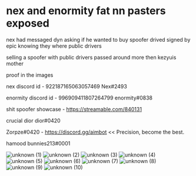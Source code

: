 # nex and enormity fat nn pasters exposed

nex had messaged dyn asking if he wanted to buy spoofer drived signed by epic knowing they where public drivers

selling a spoofer with public drivers passed around more then kezyuis mother

proof in the images

nex discord id - 922187165063057469
Nex#2493


enormity discord id - 996909411807264799
enormity#0838


shit spoofer showcase - https://streamable.com/840131


crucial dior dior#0420

Zorpze#0420 - https://discord.gg/aimbot << Precision, become the best.

hamood bunnies213#0001

![unknown (1)](https://user-images.githubusercontent.com/110612389/182857196-bc67a341-01c1-4163-a9d9-02d9d37ec915.png)
![unknown (2)](https://user-images.githubusercontent.com/110612389/182857249-4af24581-5bde-4975-88e5-feba9fd4903d.png)
![unknown (3)](https://user-images.githubusercontent.com/110612389/182857293-1ff08ef9-b30b-4afc-952e-5b787682ecfd.png)
![unknown (4)](https://user-images.githubusercontent.com/110612389/182857337-1bd887e9-7dc9-430f-b298-2b858253bce1.png)
![unknown (5)](https://user-images.githubusercontent.com/110612389/182857366-5cb2d3ca-54e9-4021-be0f-bf41991dc8d8.png)
![unknown (6)](https://user-images.githubusercontent.com/110612389/182857478-62be3307-6700-4d2b-8b12-052dd1617a87.png)
![unknown (7)](https://user-images.githubusercontent.com/110612389/182857484-cbaf2c60-87ec-4b76-bd06-383e06dc1f5f.png)
![unknown (8)](https://user-images.githubusercontent.com/110612389/182857517-48623b27-c59c-42f7-8af9-c379a63ab316.png)
![unknown (9)](https://user-images.githubusercontent.com/110612389/182857560-2d5c20ad-af47-48db-a97e-45811e1269e3.png)
![unknown (10)](https://user-images.githubusercontent.com/110612389/182857655-9c78e59d-bbaf-4918-bd02-1464e826835d.png)

